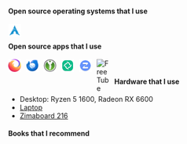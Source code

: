 <!-- SHIELDS -->
<!-- http://shields.io -->

#### Open source operating systems that I use
[<img align="left" alt="Arch Linux" width="26px" src="./icons/arch.svg" style="padding-right:10px;" />][arch]

<br />

#### Open source apps that I use
[<img align="left" alt="Firefox" width="26px" src="./images/firefox.svg" style="padding-right:10px;" />][firefox]
[<img align="left" alt="Thunderbird" width="26px" src="./images/thunderbird.svg" style="padding-right:10px;" />][thunderbird]
[<img align="left" alt="KeepassXC" width="26px" src="./images/keepassxc.svg" style="padding-right:10px;" />][keepassxc]
[<img align="left" alt="Element Desktop" width="26px" src="./images/element-desktop-bin.svg" style="padding-right:10px;" />][element-desktop]
[<img align="left" alt="Zulip" width="26px" src="./images/zulip.svg" style="padding-right:10px;" />][zulip]
[<img align="left" alt="FreeTube" width="26px" src="./images/freetube.svg" style="padding-right:10px;" />][freetube]

<br />

#### Hardware that I use
- Desktop: Ryzen 5 1600, Radeon RX 6600
- [Laptop][laptop]
- [Zimaboard 216][zimaboard216]

#### Books that I recommend

<br />

<!-- Bibliography -->

<!-- Operating systems -->
[arch]: https://archlinux.org/

<!-- Apps -->
[firefox]: https://www.mozilla.org/en-US/firefox/new/
[thunderbird]: https://www.thunderbird.net/en-US/
[keepassxc]: https://keepassxc.org/
[element-desktop]: https://element.io/
[zulip]: https://zulip.com/
[freetube]: https://freetubeapp.io/

<!-- Hardware -->
[laptop]: https://laptopwithlinux.com/
[zimaboard216]: https://shop.zimaboard.com/products/zimaboard-single-board-server

<!-- Books -->
<!-- [b1]:  -->
 
<!--
**PerilousBooklet/PerilousBooklet** is a ✨ _special_ ✨ repository because its `README.md` (this file) appears on your GitHub profile.

Here are some ideas to get you started:

- 🔭 I’m currently working on ...
- 🌱 I’m currently learning ...
- 👯 I’m looking to collaborate on ...
- 🤔 I’m looking for help with ...
- 💬 Ask me about ...
- 📫 How to reach me: ...
- 😄 Pronouns: ...
- ⚡ Fun fact: ...
-->
